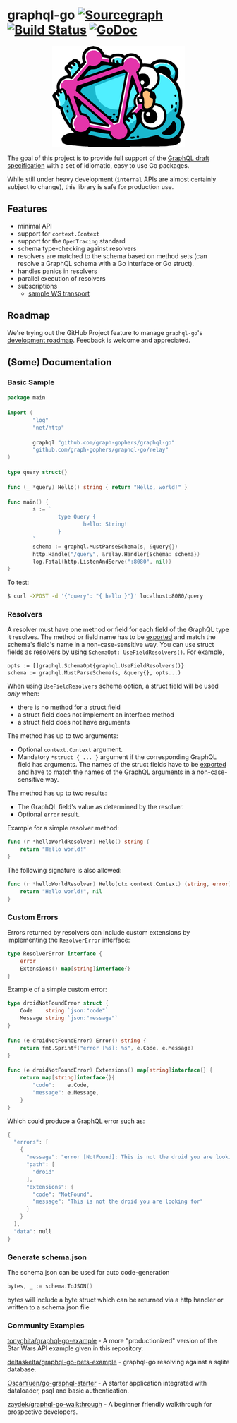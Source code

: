 # graphql-go [![Sourcegraph](https://sourcegraph.com/github.com/graph-gophers/graphql-go/-/badge.svg)](https://sourcegraph.com/github.com/graph-gophers/graphql-go?badge) [![Build Status](https://semaphoreci.com/api/v1/graph-gophers/graphql-go/branches/master/badge.svg)](https://semaphoreci.com/graph-gophers/graphql-go) [![GoDoc](https://godoc.org/github.com/graph-gophers/graphql-go?status.svg)](https://godoc.org/github.com/graph-gophers/graphql-go)

<p align="center"><img src="docs/img/logo.png" width="300"></p>

The goal of this project is to provide full support of the [GraphQL draft specification](https://facebook.github.io/graphql/draft) with a set of idiomatic, easy to use Go packages.

While still under heavy development (`internal` APIs are almost certainly subject to change), this library is
safe for production use.

## Features

- minimal API
- support for `context.Context`
- support for the `OpenTracing` standard
- schema type-checking against resolvers
- resolvers are matched to the schema based on method sets (can resolve a GraphQL schema with a Go interface or Go struct).
- handles panics in resolvers
- parallel execution of resolvers
- subscriptions
   - [sample WS transport](https://github.com/graph-gophers/graphql-transport-ws)

## Roadmap

We're trying out the GitHub Project feature to manage `graphql-go`'s [development roadmap](https://github.com/graph-gophers/graphql-go/projects/1).
Feedback is welcome and appreciated.

## (Some) Documentation

### Basic Sample

```go
package main

import (
        "log"
        "net/http"

        graphql "github.com/graph-gophers/graphql-go"
        "github.com/graph-gophers/graphql-go/relay"
)

type query struct{}

func (_ *query) Hello() string { return "Hello, world!" }

func main() {
        s := `
                type Query {
                        hello: String!
                }
        `
        schema := graphql.MustParseSchema(s, &query{})
        http.Handle("/query", &relay.Handler{Schema: schema})
        log.Fatal(http.ListenAndServe(":8080", nil))
}
```

To test:
```sh
$ curl -XPOST -d '{"query": "{ hello }"}' localhost:8080/query
```

### Resolvers

A resolver must have one method or field for each field of the GraphQL type it resolves. The method or field name has to be [exported](https://golang.org/ref/spec#Exported_identifiers) and match the schema's field's name in a non-case-sensitive way.
You can use struct fields as resolvers by using `SchemaOpt: UseFieldResolvers()`. For example,
```
opts := []graphql.SchemaOpt{graphql.UseFieldResolvers()}
schema := graphql.MustParseSchema(s, &query{}, opts...)
```   

When using `UseFieldResolvers` schema option, a struct field will be used *only* when:
- there is no method for a struct field
- a struct field does not implement an interface method
- a struct field does not have arguments

The method has up to two arguments:

- Optional `context.Context` argument.
- Mandatory `*struct { ... }` argument if the corresponding GraphQL field has arguments. The names of the struct fields have to be [exported](https://golang.org/ref/spec#Exported_identifiers) and have to match the names of the GraphQL arguments in a non-case-sensitive way.

The method has up to two results:

- The GraphQL field's value as determined by the resolver.
- Optional `error` result.

Example for a simple resolver method:

```go
func (r *helloWorldResolver) Hello() string {
	return "Hello world!"
}
```

The following signature is also allowed:

```go
func (r *helloWorldResolver) Hello(ctx context.Context) (string, error) {
	return "Hello world!", nil
}
```

### Custom Errors

Errors returned by resolvers can include custom extensions by implementing the `ResolverError` interface:

```go
type ResolverError interface {
	error
	Extensions() map[string]interface{}
}
```

Example of a simple custom error:

```go
type droidNotFoundError struct {
	Code    string `json:"code"`
	Message string `json:"message"`
}

func (e droidNotFoundError) Error() string {
	return fmt.Sprintf("error [%s]: %s", e.Code, e.Message)
}

func (e droidNotFoundError) Extensions() map[string]interface{} {
	return map[string]interface{}{
		"code":    e.Code,
		"message": e.Message,
	}
}
```

Which could produce a GraphQL error such as:

```go
{
  "errors": [
    {
      "message": "error [NotFound]: This is not the droid you are looking for",
      "path": [
        "droid"
      ],
      "extensions": {
        "code": "NotFound",
        "message": "This is not the droid you are looking for"
      }
    }
  ],
  "data": null
}
```

### Generate schema.json
The schema.json can be used for auto code-generation

```go
bytes, _ := schema.ToJSON()
````

bytes will include a byte struct which can be returned via a http handler or written to a schema.json file

### Community Examples

[tonyghita/graphql-go-example](https://github.com/tonyghita/graphql-go-example) - A more "productionized" version of the Star Wars API example given in this repository.

[deltaskelta/graphql-go-pets-example](https://github.com/deltaskelta/graphql-go-pets-example) - graphql-go resolving against a sqlite database.

[OscarYuen/go-graphql-starter](https://github.com/OscarYuen/go-graphql-starter) - A starter application integrated with dataloader, psql and basic authentication.

[zaydek/graphql-go-walkthrough](https://github.com/ZAYDEK/graphql-go-walkthrough) - A beginner friendly walkthrough for prospective developers.
